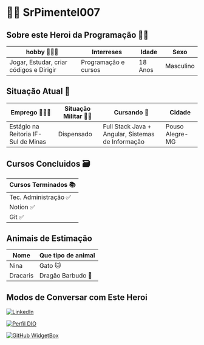 # 👨‍🦱 **SrPimentel007**

## Sobre este Heroi da Programação 👨‍💻 

| hobby 🤸🏽‍♂️ | Interreses | Idade | Sexo |
|-------|------------|-------|------|
| Jogar, Estudar, criar códigos e Dirigir| Programação e cursos | 18 Anos| Masculino| 

## Situação Atual 🏃

| Emprego 🧑🏼‍💼  | Situação Militar 👮🏼  | Cursando 📖| Cidade |
|---------|------------------|-------|--------|
| Estágio na Reitoria IF- Sul de Minas| Dispensado| Full Stack Java + Angular, Sistemas de Informação| Pouso Alegre-MG|

## Cursos Concluidos 🗃

| Cursos Terminados 📚  |
|-------------------|
| Tec. Administração ✅ |
| Notion ✅|
| Git ✅  |

## Animais de Estimação

| Nome | Que tipo de animal|
|------|-------------------|
|Nina | Gato 🐱  |
|Dracaris| Dragão Barbudo 🦎|


## Modos de Conversar com Este Heroi

[![LinkedIn](https://img.shields.io/badge/LinkedIn-000?style=for-the-badge&logo=linkedin&logoColor=0E76A8)](https://www.linkedin.com/in/jo%C3%A3o-vitor-pimentel-evangelista-00ab91233/)

[![Perfil DIO](https://img.shields.io/badge/-Meu%20Perfil%20na%20DIO-30A3DC?style=for-the-badge)](https://web.dio.me/users/joaopimentel297?tab=skills)

[![GitHub WidgetBox](https://github-widgetbox.vercel.app/api/profile?username=SrPimentel007&data=followers,repositories,stars,commits)](https://github.com/SrPimentel007) 











